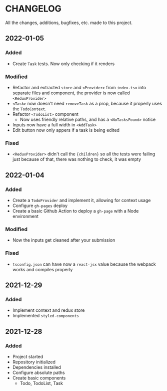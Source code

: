 # CHANGELOG #
All the changes, additions, bugfixes, etc. made to this project.

## 2022-01-05
### Added
- Create `Task` tests. Now only checking if it renders

### Modified
- Refactor and extracted `store` and `<Provider>` from `index.tsx` into separate files and component, the provider is now called `<ReduxProvider>`
- `<Task>` now doesn't need `removeTask` as a prop, because it properly uses the `TodoContext`.
- Refactor `<TodoList>` component
  - Now uses friendly relative paths, and has a `<NoTasksFound>` notice
- Inputs now have a full width in `<AddTask>`
- Edit button now only appers if a task is being edited

### Fixed
- `<ReduxProvider>` didn't call the `{children}` so all the tests were failing just because of that, there was nothing to check, it was empty

## 2022-01-04
### Added
- Create a `TodoProvider` and implement it, allowing for context usage
- Configure `gh-pages` deploy
- Create a basic Github Action to deploy a `gh-page` with a Node environment

### Modified
- Now the inputs get cleaned after your submission

### Fixed
- `tsconfig.json` can have now a `react-jsx` value because the webpack works and compiles properly

## 2021-12-29
### Added
- Implement context and redux store
- Implemented `styled-components`

## 2021-12-28
### Added
- Project started
- Repository initialized
- Dependencies installed
- Configure absolute paths
- Create basic components
  - Todo, TodoList, Task